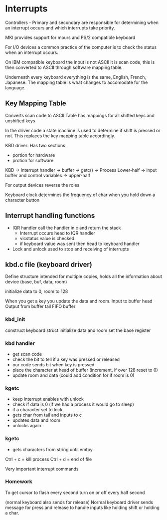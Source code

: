 # Interrupts

Controllers - Primary and secondary are responsible for determining when an interrupt occurs and which interrupts take priority.

MKI provides support for mours and PS/2 compatible keyboard

For I/O devices a common practice of the computer is to check the status when an interrupt occurs. 

On IBM compatible keyboard the input is not ASCII it is scan code, this is then converted to ASCII through software mapping table.

Underneath every keyboard everything is the same, English, French, Japanese. The mapping table is what changes to accomodate for the language.

## Key Mapping Table
Converts scan code to ASCII
Table has mappings for all shifted keys and unshifted keys

In the driver code a state machine is used to determine if shift is pressed or not. This replaces the key mapping table accordingly.

KBD driver: 
Has two sections
* portion for hardware
* protion for software

KBD -> Interrupt handler -> buffer -> getc() -> Process
Lower-half -> input buffer and control variables -> upper-half

For output devices reverse the roles

Keyboard clock determines the frequency of char when you hold down a character button


## Interrupt handling functions
* IQR handler call the handler in c and return the stack 
  * Interrupt occurs head to IQR handler
  * vicstatus value is checked
  * if keyboard value was sent then head to keyboard handler
* Lock and unlock used to stop and receiving of interrupts


## kbd.c file (keyboard driver)
Define structure intended for multiple copies, holds all the information about device (base, buf, data, room)

initialize data to 0, room to 128

When you get a key you update the data and room.
Input to buffer head
Output from buffer tail
FIFO buffer

### kbd_init
construct keyboard struct
initialize data and room
set the base register

### kbd handler
* get scan code
* check the bit to tell if a key was pressed or released
* our code sends bit when key is pressed 
* place the character at head of buffer (increment, if over 128 reset to 0)
* update room and data (could add condition for if room is 0)

### kgetc
* keep interrupt enables with unlock
* check if data is 0
(if we had a process it would go to sleep)
* if a character set to lock
* gets char from tail and inputs to c
* updates data and room
* unlocks again

### kgetc
* gets characters from string until emtpy

Ctrl + c = kill process
Ctrl + d = end of file

Very important interrupt commands

### Homework
To get cursor to flash every second turn on or off every half second



(normal keyboard also sends for release)
Normal keyboard driver sends message for press and release to handle inputs like holding shift or holding a char. 



